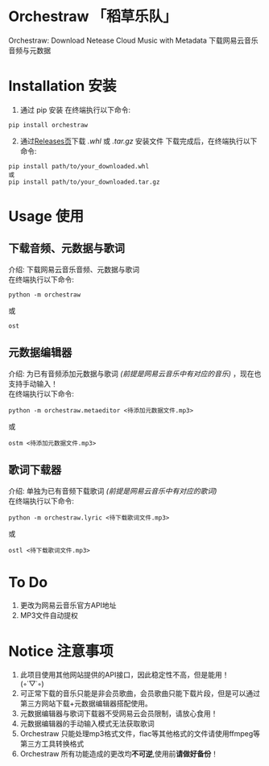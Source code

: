 # Orchestraw 「稻草乐队」
Orchestraw: Download Netease Cloud Music with Metadata
下载网易云音乐音频与元数据

# Installation 安装
1. 通过 pip 安装
在终端执行以下命令:
```
pip install orchestraw
```

2. 通过[Releases页](https://github.com/crillerium/orchestraw/releases)下载 *.whl* 或 *.tar.gz* 安装文件
下载完成后，在终端执行以下命令:
```
pip install path/to/your_downloaded.whl
或
pip install path/to/your_downloaded.tar.gz
```

# Usage 使用
## 下载音频、元数据与歌词
介绍: 下载网易云音乐音频、元数据与歌词  
在终端执行以下命令:  
```
python -m orchestraw
```
或  
```
ost
```
## 元数据编辑器
介绍: 为已有音频添加元数据与歌词 *(前提是网易云音乐中有对应的音乐)* ，现在也支持手动输入！  
在终端执行以下命令:  
```
python -m orchestraw.metaeditor <待添加元数据文件.mp3>
```
或  
```
ostm <待添加元数据文件.mp3>
```

## 歌词下载器
介绍: 单独为已有音频下载歌词 *(前提是网易云音乐中有对应的歌词)*  
在终端执行以下命令:  
```
python -m orchestraw.lyric <待下载歌词文件.mp3>
```
或  
```
ostl <待下载歌词文件.mp3>
```

# To Do
1. 更改为网易云音乐官方API地址
2. MP3文件自动提权

# Notice 注意事项  
1. 此项目使用其他网站提供的API接口，因此稳定性不高，但是能用！  
(◦˙▽˙◦)  
2. 可正常下载的音乐只能是非会员歌曲，会员歌曲只能下载片段，但是可以通过第三方网站下载+元数据编辑器搭配使用。  
3. 元数据编辑器与歌词下载器不受网易云会员限制，请放心食用！  
4. 元数据编辑器的手动输入模式无法获取歌词  
5. Orchestraw 只能处理mp3格式文件，flac等其他格式的文件请使用ffmpeg等第三方工具转换格式  
6. Orchestraw 所有功能造成的更改均**不可逆**,使用前**请做好备份**！  
